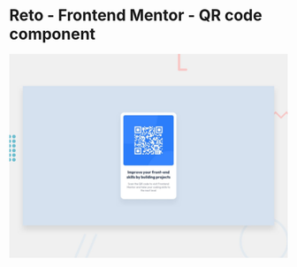 # Reto - Frontend Mentor - QR code component

![Design preview for the QR code component coding challenge](./design/desktop-preview.jpg)

